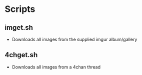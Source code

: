 # Scripts
## imget.sh
* Downloads all images from the supplied imgur album/gallery
## 4chget.sh
* Downloads all images from a 4chan thread
